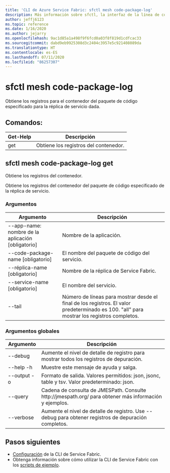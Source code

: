 ```yaml
---
title: 'CLI de Azure Service Fabric: sfctl mesh code-package-log'
description: Más información sobre sfctl, la interfaz de la línea de comandos de Azure Service Fabric. Incluye una lista de comandos para obtener registros para un paquete de código especificado.
author: jeffj6123
ms.topic: reference
ms.date: 1/16/2020
ms.author: jejarry
ms.openlocfilehash: 9ac1d85a1a498f9f6fcd0a03f8f819d1cdfcac33
ms.sourcegitcommit: dabd9eb9925308d3c2404c3957e5c921408089da
ms.translationtype: HT
ms.contentlocale: es-ES
ms.lasthandoff: 07/11/2020
ms.locfileid: "86257307"
---
```

# <a name="sfctl-mesh-code-package-log"></a>sfctl mesh code-package-log
Obtiene los registros para el contenedor del paquete de código especificado para la réplica de servicio dada.

## <a name="commands"></a>Comandos:

|Get-Help|Descripción|
| --- | --- |
| get | Obtiene los registros del contenedor. |

## <a name="sfctl-mesh-code-package-log-get"></a>sfctl mesh code-package-log get
Obtiene los registros del contenedor.

Obtiene los registros del contenedor del paquete de código especificado de la réplica de servicio.

### <a name="arguments"></a>Argumentos

|Argumento|Descripción|
| --- | --- |
| --app-name: nombre de la aplicación [obligatorio] | Nombre de la aplicación. |
| --code-package-name [obligatorio] | El nombre del paquete de código del servicio. |
| --réplica-name [obligatorio] | Nombre de la réplica de Service Fabric. |
| --service-name [obligatorio] | El nombre del servicio. |
| --tail | Número de líneas para mostrar desde el final de los registros. El valor predeterminado es 100. "all" para mostrar los registros completos. |

### <a name="global-arguments"></a>Argumentos globales

|Argumento|Descripción|
| --- | --- |
| --debug | Aumente el nivel de detalle de registro para mostrar todos los registros de depuración. |
| --help -h | Muestre este mensaje de ayuda y salga. |
| --output -o | Formato de salida.  Valores permitidos\: json, jsonc, table y tsv.  Valor predeterminado\: json. |
| --query | Cadena de consulta de JMESPath. Consulte http\://jmespath.org/ para obtener más información y ejemplos. |
| --verbose | Aumente el nivel de detalle de registro. Use --debug para obtener registros de depuración completos. |


## <a name="next-steps"></a>Pasos siguientes
- [Configuración](service-fabric-cli.md) de la CLI de Service Fabric.
- Obtenga información sobre cómo utilizar la CLI de Service Fabric con los [scripts de ejemplo](./scripts/sfctl-upgrade-application.md).

